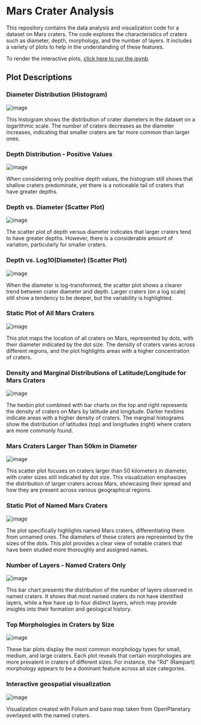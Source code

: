 # Mars Crater Analysis

This repository contains the data analysis and visualization code for a dataset on Mars craters. The code explores the characteristics of craters such as diameter, depth, morphology, and the number of layers. It includes a variety of plots to help in the understanding of these features.

To render the interactive plots, [click here to run the ipynb](https://nbviewer.org/github/aadishj19/Martian-Crater-Analysis/blob/main/Martian%20Crater%20Analysis.ipynb).



## Plot Descriptions

### Diameter Distribution (Histogram)
![image](https://github.com/aadishj19/Martian-Crater-Analysis/assets/84670503/c99d9f78-df11-42d0-a9aa-57b7e01744c2)

This histogram shows the distribution of crater diameters in the dataset on a logarithmic scale. The number of craters decreases as the diameter increases, indicating that smaller craters are far more common than larger ones.

### Depth Distribution - Positive Values
![image](https://github.com/aadishj19/Martian-Crater-Analysis/assets/84670503/50efef6b-b7a7-47ca-9a10-0b0d28f353e0)

When considering only positive depth values, the histogram still shows that shallow craters predominate, yet there is a noticeable tail of craters that have greater depths.

### Depth vs. Diameter (Scatter Plot)
![image](https://github.com/aadishj19/Martian-Crater-Analysis/assets/84670503/a63358db-0db0-47ae-8aa8-aa112f5d62f4)

The scatter plot of depth versus diameter indicates that larger craters tend to have greater depths. However, there is a considerable amount of variation, particularly for smaller craters.

### Depth vs. Log10(Diameter) (Scatter Plot)
![image](https://github.com/aadishj19/Martian-Crater-Analysis/assets/84670503/e823b541-cd30-4d8f-acf9-fd359c208c25)

When the diameter is log-transformed, the scatter plot shows a clearer trend between crater diameter and depth. Larger craters (on a log scale) still show a tendency to be deeper, but the variability is highlighted.

### Static Plot of All Mars Craters
![image](https://github.com/aadishj19/Martian-Crater-Analysis/assets/84670503/32987f4d-dccf-4d89-bbc4-6c53b02d7214)

This plot maps the location of all craters on Mars, represented by dots, with their diameter indicated by the dot size. The density of craters varies across different regions, and the plot highlights areas with a higher concentration of craters.

### Density and Marginal Distributions of Latitude/Longitude for Mars Craters
![image](https://github.com/aadishj19/Martian-Crater-Analysis/assets/84670503/ba621d2b-8fb5-4533-9c06-98976a769e07)

The hexbin plot combined with bar charts on the top and right represents the density of craters on Mars by latitude and longitude. Darker hexbins indicate areas with a higher density of craters. The marginal histograms show the distribution of latitudes (top) and longitudes (right) where craters are more commonly found.

### Mars Craters Larger Than 50km in Diameter
![image](https://github.com/aadishj19/Martian-Crater-Analysis/assets/84670503/5e7fe379-3c4f-40f6-b9e5-3a96c5c3c9c1)

This scatter plot focuses on craters larger than 50 kilometers in diameter, with crater sizes still indicated by dot size. This visualization emphasizes the distribution of larger craters across Mars, showcasing their spread and how they are present across various geographical regions.

### Static Plot of Named Mars Craters
![image](https://github.com/aadishj19/Martian-Crater-Analysis/assets/84670503/0dc86270-d6ea-49b4-9c3e-eee7dde7d69b)

The plot specifically highlights named Mars craters, differentiating them from unnamed ones. The diameters of these craters are represented by the sizes of the dots. This plot provides a clear view of notable craters that have been studied more thoroughly and assigned names.

### Number of Layers - Named Craters Only
![image](https://github.com/aadishj19/Martian-Crater-Analysis/assets/84670503/3a6ba477-77bb-4761-b91d-57b3efceee91)

This bar chart presents the distribution of the number of layers observed in named craters. It shows that most named craters do not have identified layers, while a few have up to four distinct layers, which may provide insights into their formation and geological history.

### Top Morphologies in Craters by Size
![image](https://github.com/aadishj19/Martian-Crater-Analysis/assets/84670503/3ec637a5-0666-494b-aa88-ba9b79d51093)

These bar plots display the most common morphology types for small, medium, and large craters. Each plot reveals that certain morphologies are more prevalent in craters of different sizes. For instance, the "Rd" (Rampart) morphology appears to be a dominant feature across all size categories.

### Interactive geospatial visualization
![image](https://github.com/aadishj19/Martian-Crater-Analysis/assets/84670503/45438f1a-8754-43da-b604-dfdc493a0701)

Visualization created with Folium and base map taken from OpenPlanetary overlayed with the named craters.
